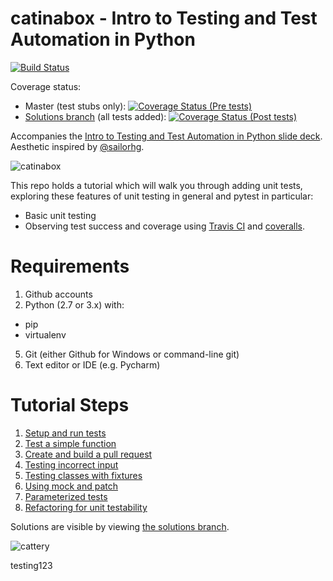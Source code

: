 # catinabox - Intro to Testing and Test Automation in Python
[![Build Status](https://travis-ci.org/keeppythonweird/catinabox.svg?branch=master)](https://travis-ci.org/keeppythonweird/catinabox)

Coverage status:
* Master (test stubs only): [![Coverage Status (Pre tests)](https://coveralls.io/repos/keeppythonweird/catinabox/badge.svg?branch=master&service=github)](https://coveralls.io/github/keeppythonweird/catinabox?branch=master)
* [Solutions branch](https://github.com/keeppythonweird/catinabox/tree/solutions) (all tests added): [![Coverage Status (Post tests)](https://coveralls.io/repos/keeppythonweird/catinabox/badge.svg?branch=solutions&service=github)](https://coveralls.io/github/keeppythonweird/catinabox?branch=solutions)

Accompanies the [Intro to Testing and Test Automation in Python slide deck](https://docs.google.com/presentation/d/1cNgZdkw2cik4i4Mc1Ka7frPAdZky3hwpq0vycBDMufE/edit). Aesthetic inspired by [@sailorhg](https://twitter.com/sailorhg).

![catinabox](pics/catinabox.png)

This repo holds a tutorial which will walk you through adding unit tests,
exploring these features of unit testing in general and pytest in particular:
- Basic unit testing
- Observing test success and coverage using
  [Travis CI](https://travis-ci.org/) and [coveralls](https://coveralls.io/).

# Requirements

1. Github accounts
2. Python (2.7 or 3.x) with:
  - pip
  - virtualenv
5. Git (either Github for Windows or command-line git)
6. Text editor or IDE (e.g. Pycharm)

# Tutorial Steps

1. [Setup and run tests](./steps/1-run_tests.md)
2. [Test a simple function](./steps/2-simple_function.md)
3. [Create and build a pull request](./steps/3-pull.md)
4. [Testing incorrect input](./steps/4-input.md)
5. [Testing classes with fixtures](./steps/5-classes.md)
6. [Using mock and patch](./steps/6-mock.md)
7. [Parameterized tests](./steps/7-params.md)
8. [Refactoring for unit testability](./steps/8-refactor.md)

Solutions are visible by viewing [the solutions branch](https://github.com/keeppythonweird/catinabox/tree/solutions).

![cattery](pics/cattery.png)

testing123
